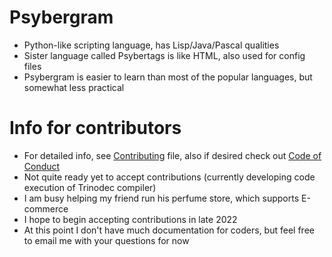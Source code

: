 # Psybergram
* Python-like scripting language, has Lisp/Java/Pascal qualities
* Sister language called Psybertags is like HTML, also used for config files
* Psybergram is easier to learn than most of the popular languages, but somewhat less practical
# Info for contributors
* For detailed info, see [Contributing](CONTRIBUTING.md) file, also if desired check out [Code of Conduct](CODE_OF_CONDUCT.md)
* Not quite ready yet to accept contributions (currently developing code execution of Trinodec compiler)
* I am busy helping my friend run his perfume store, which supports E-commerce
* I hope to begin accepting contributions in late 2022
* At this point I don't have much documentation for coders, but feel free to email me with your questions for now
